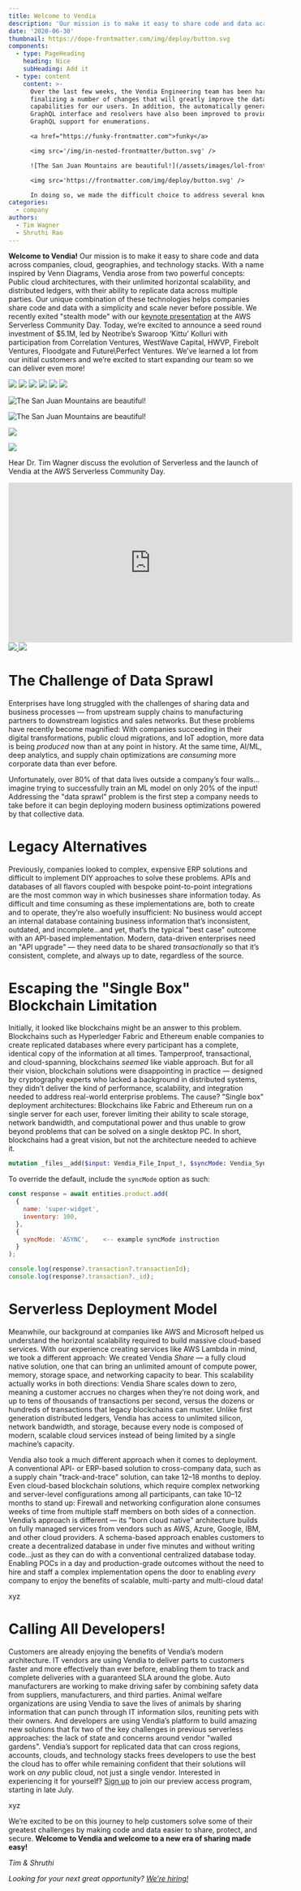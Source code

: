 ```yaml
---
title: Welcome to Vendia
description: 'Our mission is to make it easy to share code and data across companies, cloud, geographies, and technology stacks.'
date: '2020-06-30'
thumbnail: https://dope-frontmatter.com/img/deploy/button.svg
components:
  - type: PageHeading
    heading: Nice
    subHeading: Add it
  - type: content
    content: >-
      Over the last few weeks, the Vendia Engineering team has been hard at work
      finalizing a number of changes that will greatly improve the data modeling
      capabilities for our users. In addition, the automatically generated
      GraphQL interface and resolvers have also been improved to provide native
      GraphQL support for enumerations.

      <a href="https://funky-frontmatter.com">funky</a>

      <img src='/img/in-nested-frontmatter/button.svg' />

      ![The San Juan Mountains are beautiful!](/assets/images/lol-frontmatter.jpg)

      <img src='https://frontmatter.com/img/deploy/button.svg' />

      In doing so, we made the difficult choice to address several known issues in ways that will not be backwards compatible. Because some of these changes will impact existing Unis, we've created a [detailed blog post](https://www.front.com/blog/open-beta-changes) to help those with the migration process. We're confident these changes, once released, will make for a significantly better experience for current and future users.
categories:
  - company
authors:
  - Tim Wagner
  - Shruthi Rao
---
```


**Welcome to Vendia!** Our mission is to make it easy to share code and data across companies, cloud, geographies, and technology stacks. With a name inspired by Venn Diagrams, Vendia arose from two powerful concepts: Public cloud architectures, with their unlimited horizontal scalability, and distributed ledgers, with their ability to replicate data across multiple parties. Our unique combination of these technologies helps companies share code and data with a simplicity and scale never before possible. We recently exited "stealth mode" with our [keynote presentation](https://youtu.be/A1bL4pHuivU) at the AWS Serverless Community Day. Today, we’re excited to announce a seed round investment of $5.1M, led by Neotribe’s Swaroop ‘Kittu’ Kolluri with participation from Correlation Ventures, WestWave Capital, HWVP, Firebolt Ventures, Floodgate and Future\\Perfect Ventures. We’ve learned a lot from our initial customers and we’re excited to start expanding our team so we can deliver even more!

<img src='/img/deploy/button.svg' />

<img src='./img/deploy/button.svg' />

<img src='../img/deploy/button.svg' />

<img src="https://www.netlify.com/img/deploy/button.svg" />

<img src="https://www.netlify.com/img/deploy/button.svg" />

<img src='https://fooo.com/img/deploy/button.svg' />

![The San Juan Mountains are beautiful!](/assets/images/lol.jpg)

![The San Juan Mountains are beautiful!](assets/images/san-juan-mountains.jpg)

![](https://res.cloudinary.com/vendia/image/upload/f_auto,q_auto/c_fill,w_1200/v1668114635/what-you-can-build_p8uape.png)

![](https://avatars2.githubusercontent.com/u/532272?v=3&s=400)

Hear Dr. Tim Wagner discuss the evolution of Serverless and the launch of Vendia at the AWS Serverless Community Day.

<iframe width="560" height="315" src="https://www.youtube.com/embed/6x6SHpkKbuo" frameBorder="0" allow="accelerometer; autoplay; clipboard-write; encrypted-media; gyroscope; picture-in-picture" allowFullScreen></iframe>

<a href="https://app.netlify.com/start/deploy">
  <img src="/img/deploy/button.svg">
</a>

<a href="/foobar">
  <img src="/img/deploy/button.svg">
</a>

The Challenge of Data Sprawl
============================

Enterprises have long struggled with the challenges of sharing data and business processes — from upstream supply chains to manufacturing partners to downstream logistics and sales networks. But these problems have recently become magnified: With companies succeeding in their digital transformations, public cloud migrations, and IoT adoption, more data is being _produced_ now than at any point in history. At the same time, AI/ML, deep analytics, and supply chain optimizations are _consuming_ more corporate data than ever before.

Unfortunately, over 80% of that data lives outside a company’s four walls…imagine trying to successfully train an ML model on only 20% of the input! Addressing the "data sprawl" problem is the first step a company needs to take before it can begin deploying modern business optimizations powered by that collective data.

Legacy Alternatives
===================

Previously, companies looked to complex, expensive ERP solutions and difficult to implement DIY approaches to solve these problems. APIs and databases of all flavors coupled with bespoke point-to-point integrations are the most common way in which businesses share information today. As difficult and time consuming as these implementations are, both to create and to operate, they’re also woefully insufficient: No business would accept an internal database containing business information that’s inconsistent, outdated, and incomplete…and yet, that’s the typical "best case" outcome with an API-based implementation. Modern, data-driven enterprises need an "API upgrade" — they need data to be shared _transactionally_ so that it’s consistent, complete, and always up to date, regardless of the source.

Escaping the "Single Box" Blockchain Limitation
===============================================

Initially, it looked like blockchains might be an answer to this problem. Blockchains such as Hyperledger Fabric and Ethereum enable companies to create replicated databases where every participant has a complete, identical copy of the information at all times. Tamperproof, transactional, and cloud-spanning, blockchains _seemed_ like viable approach. But for all their vision, blockchain solutions were disappointing in practice — designed by cryptography experts who lacked a background in distributed systems, they didn’t deliver the kind of performance, scalability, and integration needed to address real-world enterprise problems. The cause? "Single box" deployment architectures: Blockchains like Fabric and Ethereum run on a single server for each user, forever limiting their ability to scale storage, network bandwidth, and computational power and thus unable to grow beyond problems that can be solved on a single desktop PC. In short, blockchains had a great vision, but not the architecture needed to achieve it.

<Author foo='bar'/>


```graphql
mutation _files__add($input: Vendia_File_Input_!, $syncMode: Vendia_SyncMode = NODE_COMMITTED)
```

To override the default, include the `syncMode` option as such:

```js
const response = await entities.product.add(
  {
    name: 'super-widget',
    inventory: 100,
  },
  {
    syncMode: 'ASYNC',    <-- example syncMode instruction
  }
);

console.log(response?.transaction?.transactionId);
console.log(response?.transaction?._id);
```


Serverless Deployment Model
===========================

Meanwhile, our background at companies like AWS and Microsoft helped us understand the horizontal scalability required to build massive cloud-based services. With our experience creating services like AWS Lambda in mind, we took a different approach: We created Vendia _Share_ — a fully cloud native solution, one that can bring an unlimited amount of compute power, memory, storage space, and networking capacity to bear. This scalability actually works in both directions: Vendia Share scales down to zero, meaning a customer accrues no charges when they’re not doing work, and up to tens of thousands of transactions per second, versus the dozens or hundreds of transactions that legacy blockchains can muster. Unlike first generation distributed ledgers, Vendia has access to unlimited silicon, network bandwidth, and storage, because every node is composed of modern, scalable cloud services instead of being limited by a single machine’s capacity.

Vendia also took a much different approach when it comes to deployment. A conventional API- or ERP-based solution to cross-company data, such as a supply chain "track-and-trace" solution, can take 12–18 months to deploy. Even cloud-based blockchain solutions, which require complex networking and server-level configurations among all participants, can take 10–12 months to stand up: Firewall and networking configuration alone consumes weeks of time from multiple staff members on both sides of a connection. Vendia’s approach is different — its "born cloud native" architecture builds on fully managed services from vendors such as AWS, Azure, Google, IBM, and other cloud providers. A schema-based approach enables customers to create a decentralized database in under five minutes and without writing code…just as they can do with a conventional centralized database today. Enabling POCs in a day and production-grade outcomes without the need to hire and staff a complex implementation opens the door to enabling _every_ company to enjoy the benefits of scalable, multi-party and multi-cloud data!

<!-- doc-gen {{functionName}} foo={{ rad: 'yellow' }} -->
xyz
<!-- end-doc-gen -->

Calling All Developers!
=======================

Customers are already enjoying the benefits of Vendia’s modern architecture. IT vendors are using Vendia to deliver parts to customers faster and more effectively than ever before, enabling them to track and complete deliveries with a guaranteed SLA around the globe. Auto manufacturers are working to make driving safer by combining safety data from suppliers, manufacturers, and third parties. Animal welfare organizations are using Vendia to save the lives of animals by sharing information that can punch through IT information silos, reuniting pets with their owners. And developers are using Vendia’s platform to build amazing new solutions that fix two of the key challenges in previous serverless approaches: the lack of state and concerns around vendor "walled gardens". Vendia’s support for replicated data that can cross regions, accounts, clouds, and technology stacks frees developers to use the best the cloud has to offer while remaining confident that their solutions will work on _any_ public cloud, not just a single vendor. Interested in experiencing it for yourself? [Sign up](https://vendia.com/sign-up) to join our preview access program, starting in late July.


<!-- doc-gen {{functionName}} 
  foo={{ rad: 'yellow' }}
  baz=bar
  fun=['array']
-->
xyz
<!-- end-doc-gen -->


We’re excited to be on this journey to help customers solve some of their greatest challenges by making code and data easier to share, protect, and secure. **Welcome to Vendia and welcome to a new era of sharing made easy!**

_Tim & Shruthi_

_Looking for your next great opportunity?_ [_We’re hiring!_](http://jobs.vendia.net)
